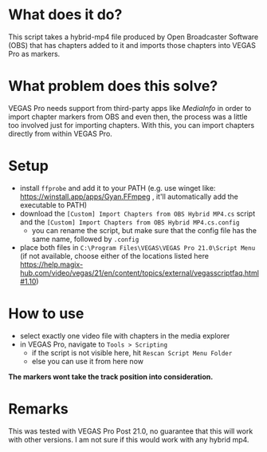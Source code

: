 # What does it do?
This script takes a hybrid-mp4 file produced by Open Broadcaster Software (OBS) that has chapters added to it and imports those chapters into VEGAS Pro as markers.

# What problem does this solve?
VEGAS Pro needs support from third-party apps like _MediaInfo_ in order to import chapter markers from OBS and even then, the process was a little too involved just for importing chapters.
With this, you can import chapters directly from within VEGAS Pro.

# Setup
- install `ffprobe` and add it to your PATH (e.g. use winget like: https://winstall.app/apps/Gyan.FFmpeg , it'll automatically add the executable to PATH)
- download the `[Custom] Import Chapters from OBS Hybrid MP4.cs` script and the `[Custom] Import Chapters from OBS Hybrid MP4.cs.config`
    - you can rename the script, but make sure that the config file has the same name, followed by `.config`
- place both files in `C:\Program Files\VEGAS\VEGAS Pro 21.0\Script Menu` (if not available, choose either of the locations listed here https://help.magix-hub.com/video/vegas/21/en/content/topics/external/vegasscriptfaq.html#1.10)


# How to use
- select exactly one video file with chapters in the media explorer
- in VEGAS Pro, navigate to `Tools > Scripting`
    - if the script is not visible here, hit `Rescan Script Menu Folder`
    - else you can use it from here now

**The markers wont take the track position into consideration.**

# Remarks
This was tested with VEGAS Pro Post 21.0, no guarantee that this will work with other versions.
I am not sure if this would work with any hybrid mp4.
